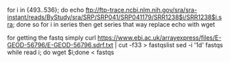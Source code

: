 for i in {493..536}; do echo ftp://ftp-trace.ncbi.nlm.nih.gov/sra/sra-instant/reads/ByStudy/sra/SRP/SRP041/SRP041179/SRR1238$i/SRR1238$i.sra; done
so for i in series then get series that way replace echo with wget

for getting the fastq simply
curl https://www.ebi.ac.uk/arrayexpress/files/E-GEOD-56796/E-GEOD-56796.sdrf.txt | cut -f33 > fastqslist
sed -i '1d' fastqs
while read i; do wget $i;done < fastqs
